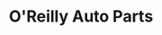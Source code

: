 ---
title: "O'Reilly Auto Parts"
url: /vancouver/oreilly-auto-parts-northeast-fourth-plain-boulevard/
shop: car parts
---